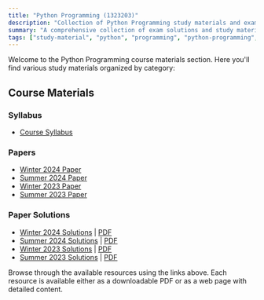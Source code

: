 ```yaml
---
title: "Python Programming (1323203)"
description: "Collection of Python Programming study materials and exam solutions"
summary: "A comprehensive collection of exam solutions and study materials for the Python Programming course"
tags: ["study-material", "python", "programming", "python-programming", "exam-solutions", "1323203"]
---
```


Welcome to the Python Programming course materials section. Here you'll find various study materials organized by category:

## Course Materials

### Syllabus

- [Course Syllabus](/resources/study-materials/32-ict/sem-2/1323203-python/1323203.pdf)

### Papers

- [Winter 2024 Paper](/resources/study-materials/32-ict/sem-2/1323203-python/1323203-Winter-2024.pdf)
- [Summer 2024 Paper](/resources/study-materials/32-ict/sem-2/1323203-python/1323203-Summer-2024.pdf)
- [Winter 2023 Paper](/resources/study-materials/32-ict/sem-2/1323203-python/1323203-Winter-2023.pdf)
- [Summer 2023 Paper](/resources/study-materials/32-ict/sem-2/1323203-python/1323203-Summer-2023.pdf)

### Paper Solutions

- [Winter 2024 Solutions](1323203-winter-2024-solution) | [PDF](1323203-winter-2024-solution.pdf)
- [Summer 2024 Solutions](1323203-summer-2024-solution) | [PDF](1323203-summer-2024-solution.pdf)
- [Winter 2023 Solutions](1323203-winter-2023-solution) | [PDF](1323203-winter-2023-solution.pdf)
- [Summer 2023 Solutions](1323203-summer-2023-solution) | [PDF](1323203-summer-2023-solution.pdf)

Browse through the available resources using the links above. Each resource is available either as a downloadable PDF or as a web page with detailed content.
